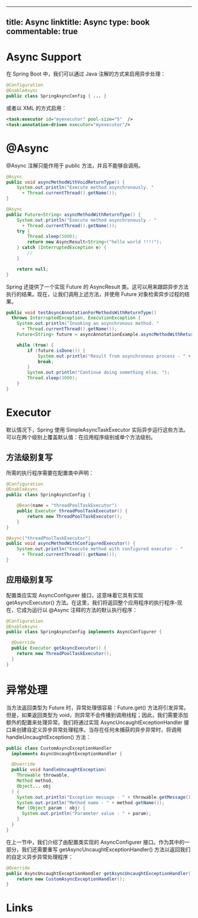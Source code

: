 
---
title: Async
linktitle: Async
type: book
commentable: true
---

# Async Support

在 Spring Boot 中，我们可以通过 Java 注解的方式来启用异步处理：

```java
@Configuration
@EnableAsync
public class SpringAsyncConfig { ... }
```

或者以 XML 的方式启用：

```xml
<task:executor id="myexecutor" pool-size="5"  />
<task:annotation-driven executor="myexecutor"/>
```

# @Async

@Async 注解只能作用于 public 方法，并且不能够自调用。

```java
@Async
public void asyncMethodWithVoidReturnType() {
    System.out.println("Execute method asynchronously. "
      + Thread.currentThread().getName());
}

@Async
public Future<String> asyncMethodWithReturnType() {
    System.out.println("Execute method asynchronously - "
      + Thread.currentThread().getName());
    try {
        Thread.sleep(5000);
        return new AsyncResult<String>("hello world !!!!");
    } catch (InterruptedException e) {
        //
    }

    return null;
}
```

Spring 还提供了一个实现 Future 的 AsyncResult 类。这可以用来跟踪异步方法执行的结果。现在，让我们调用上述方法，并使用 Future 对象检索异步过程的结果。

```java
public void testAsyncAnnotationForMethodsWithReturnType()
  throws InterruptedException, ExecutionException {
    System.out.println("Invoking an asynchronous method. "
      + Thread.currentThread().getName());
    Future<String> future = asyncAnnotationExample.asyncMethodWithReturnType();

    while (true) {
        if (future.isDone()) {
            System.out.println("Result from asynchronous process - " + future.get());
            break;
        }
        System.out.println("Continue doing something else. ");
        Thread.sleep(1000);
    }
}
```

# Executor

默认情况下，Spring 使用 SimpleAsyncTaskExecutor 实际异步运行这些方法。可以在两个级别上覆盖默认值：在应用程序级别或单个方法级别。

## 方法级别复写

所需的执行程序需要在配置类中声明：

```java
@Configuration
@EnableAsync
public class SpringAsyncConfig {

    @Bean(name = "threadPoolTaskExecutor")
    public Executor threadPoolTaskExecutor() {
        return new ThreadPoolTaskExecutor();
    }
}

@Async("threadPoolTaskExecutor")
public void asyncMethodWithConfiguredExecutor() {
    System.out.println("Execute method with configured executor - "
      + Thread.currentThread().getName());
}
```

## 应用级别复写

配置类应实现 AsyncConfigurer 接口，这意味着它具有实现 getAsyncExecutor() 方法。在这里，我们将返回整个应用程序的执行程序–现在，它成为运行以 @Async 注释的方法的默认执行程序：

```java
@Configuration
@EnableAsync
public class SpringAsyncConfig implements AsyncConfigurer {

  @Override
  public Executor getAsyncExecutor() {
    return new ThreadPoolTaskExecutor();
  }
}
```

# 异常处理

当方法返回类型为 Future 时，异常处理很容易：Future.get() 方法将引发异常。但是，如果返回类型为 void，则异常不会传播到调用线程；因此，我们需要添加额外的配置来处理异常。我们将通过实现 AsyncUncaughtExceptionHandler 接口来创建自定义异步异常处理程序。当存在任何未捕获的异步异常时，将调用 handleUncaughtException() 方法：

```java
public class CustomAsyncExceptionHandler
  implements AsyncUncaughtExceptionHandler {

  @Override
  public void handleUncaughtException(
    Throwable throwable,
    Method method,
    Object... obj
  ) {
    System.out.println("Exception message - " + throwable.getMessage());
    System.out.println("Method name - " + method.getName());
    for (Object param : obj) {
      System.out.println("Parameter value - " + param);
    }
  }
}
```

在上一节中，我们介绍了由配置类实现的 AsyncConfigurer 接口。作为其中的一部分，我们还需要重写 getAsyncUncaughtExceptionHandler() 方法以返回我们的自定义异步异常处理程序：

```java
@Override
public AsyncUncaughtExceptionHandler getAsyncUncaughtExceptionHandler() {
    return new CustomAsyncExceptionHandler();
}
```

# Links



    